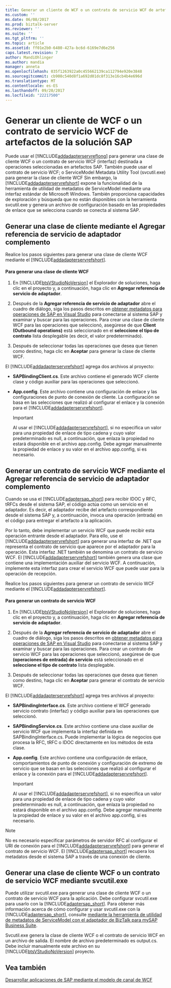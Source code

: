 ```yaml
---
title: Generar un cliente de WCF o un contrato de servicio WCF de artefactos de la solución SAP | Documentos de Microsoft
ms.custom: ''
ms.date: 06/08/2017
ms.prod: biztalk-server
ms.reviewer: ''
ms.suite: ''
ms.tgt_pltfrm: ''
ms.topic: article
ms.assetid: ff01e2b0-6480-427a-bc6d-6169e7d6e256
caps.latest.revision: 7
author: MandiOhlinger
ms.author: mandia
manager: anneta
ms.openlocfilehash: 035f1263922a0c455662139ca112794e920e3848
ms.sourcegitcommit: cb908c540d8f1a692d01dc8f313e16cb4b4e696d
ms.translationtype: MT
ms.contentlocale: es-ES
ms.lasthandoff: 09/20/2017
ms.locfileid: "22217500"
---
```

# <a name="generate-a-wcf-client-or-a-wcf-service-contract-for-sap-solution-artifacts"></a>Generar un cliente de WCF o un contrato de servicio WCF de artefactos de la solución SAP
Puede usar el [!INCLUDE[addadapterservreflong](../../includes/addadapterservreflong-md.md)] para generar una clase de cliente WCF o un contrato de servicio WCF (interfaz) destinada a operaciones seleccionadas en artefactos SAP. También puede usar el contrato de servicio WCF; o ServiceModel Metadata Utility Tool (svcutil.exe) para generar la clase de cliente WCF Sin embargo, la [!INCLUDE[addadapterservrefshort](../../includes/addadapterservrefshort-md.md)] expone la funcionalidad de la herramienta de utilidad de metadatos de ServiceModel mediante una interfaz estándar de Microsoft Windows. También proporciona capacidades de exploración y búsqueda que no están disponibles con la herramienta svcutil.exe y genera un archivo de configuración basado en las propiedades de enlace que se selecciona cuando se conecta al sistema SAP.  
  
## <a name="generating-a-client-class-by-using-the-add-adapter-service-reference-plug-in"></a>Generar una clase de cliente mediante el Agregar referencia de servicio de adaptador complemento  
 Realice los pasos siguientes para generar una clase de cliente WCF mediante el [!INCLUDE[addadapterservrefshort](../../includes/addadapterservrefshort-md.md)].  
  
#### <a name="to-generate-a-wcf-client-class"></a>Para generar una clase de cliente WCF  
  
1.  En [!INCLUDE[btsVStudioNoVersion](../../includes/btsvstudionoversion-md.md)] el Explorador de soluciones, haga clic en el proyecto y, a continuación, haga clic en **Agregar referencia de servicio de adaptador**.  
  
2.  Después de la **Agregar referencia de servicio de adaptador** abre el cuadro de diálogo, siga los pasos descritos en [obtener metadatos para operaciones de SAP en Visual Studio](../../adapters-and-accelerators/adapter-sap/get-metadata-for-sap-operations-in-visual-studio.md) para conectarse al sistema SAP y examinar y buscar para las operaciones. Para crear una clase de cliente WCF para las operaciones que seleccionó, asegúrese de que **Client (Outbound operations)** está seleccionado en el **seleccione el tipo de contrato** lista desplegable (es decir, el valor predeterminado).  
  
3.  Después de seleccionar todas las operaciones que desea que tienen como destino, haga clic en **Aceptar** para generar la clase de cliente WCF.  
  
 El [!INCLUDE[addadapterservrefshort](../../includes/addadapterservrefshort-md.md)] agrega dos archivos al proyecto:  
  
-   **SAPBindingClient.cs**. Este archivo contiene el generado WCF cliente clase y código auxiliar para las operaciones que seleccionó.  
  
-   **App.config**. Este archivo contiene una configuración de enlace y las configuraciones de punto de conexión de cliente. La configuración se basa en las selecciones que realizó al configurar el enlace y la conexión para el [!INCLUDE[addadapterservrefshort](../../includes/addadapterservrefshort-md.md)].  
  
    > [!IMPORTANT]
    >  Al usar el [!INCLUDE[addadapterservrefshort](../../includes/addadapterservrefshort-md.md)], si no especifica un valor para una propiedad de enlace de tipo cadena y cuyo valor predeterminado es null, a continuación, que enlaza la propiedad no estará disponible en el archivo app.config. Debe agregar manualmente la propiedad de enlace y su valor en el archivo app.config, si es necesario.  
  
## <a name="generating-a-wcf-service-contract-by-using-the-add-adapter-service-reference-plug-in"></a>Generar un contrato de servicio WCF mediante el Agregar referencia de servicio de adaptador complemento  
 Cuando se usa el [!INCLUDE[adaptersap_short](../../includes/adaptersap-short-md.md)] para recibir IDOC y RFC, tRFCs desde el sistema SAP, el código actúa como un servicio en el adaptador. Es decir, el adaptador recibe del artefacto correspondiente desde el sistema SAP y, a continuación, invoca una operación (entrada) en el código para entregar el artefacto a la aplicación.  
  
 Por lo tanto, debe implementar un servicio WCF que puede recibir esta operación entrante desde el adaptador. Para ello, use el [!INCLUDE[addadapterservrefshort](../../includes/addadapterservrefshort-md.md)] para generar una interfaz de .NET que representa el contrato de servicio que aparece por el adaptador para la operación. Esta interfaz .NET también se denomina un contrato de servicio WCF. El [!INCLUDE[addadapterservrefshort](../../includes/addadapterservrefshort-md.md)] también genera una clase que contiene una implementación auxiliar del servicio WCF. A continuación, implemente esta interfaz para crear el servicio WCF que puede usar para la operación de recepción.  
  
 Realice los pasos siguientes para generar un contrato de servicio WCF mediante el [!INCLUDE[addadapterservrefshort](../../includes/addadapterservrefshort-md.md)].  
  
#### <a name="to-generate-a-wcf-service-contract"></a>Para generar un contrato de servicio WCF  
  
1.  En [!INCLUDE[btsVStudioNoVersion](../../includes/btsvstudionoversion-md.md)] el Explorador de soluciones, haga clic en el proyecto y, a continuación, haga clic en **Agregar referencia de servicio de adaptador**.  
  
2.  Después de la **Agregar referencia de servicio de adaptador** abre el cuadro de diálogo, siga los pasos descritos en [obtener metadatos para operaciones de SAP en Visual Studio](../../adapters-and-accelerators/adapter-sap/get-metadata-for-sap-operations-in-visual-studio.md) para conectarse al sistema SAP y examinar y buscar para las operaciones. Para crear un contrato de servicio WCF para las operaciones que seleccionó, asegúrese de que **(operaciones de entrada) de servicio** está seleccionado en el **seleccione el tipo de contrato** lista desplegable.  
  
3.  Después de seleccionar todas las operaciones que desea que tienen como destino, haga clic en **Aceptar** para generar el contrato de servicio WCF.  
  
 El [!INCLUDE[addadapterservrefshort](../../includes/addadapterservrefshort-md.md)] agrega tres archivos al proyecto:  
  
-   **SAPBindingInterface.cs**. Este archivo contiene el WCF generado servicio contrato (interfaz) y código auxiliar para las operaciones que seleccionó.  
  
-   **SAPBindingService.cs**. Este archivo contiene una clase auxiliar de servicio WCF que implementa la interfaz definida en SAPBindingInterface.cs. Puede implementar la lógica de negocios que procesa la RFC, tRFC o IDOC directamente en los métodos de esta clase.  
  
-   **App.config**. Este archivo contiene una configuración de enlace, comportamientos de punto de conexión y configuración de extremo de servicio que se basan en las selecciones que realizó al configurar el enlace y la conexión para el [!INCLUDE[addadapterservrefshort](../../includes/addadapterservrefshort-md.md)].  
  
    > [!IMPORTANT]
    >  Al usar el [!INCLUDE[addadapterservrefshort](../../includes/addadapterservrefshort-md.md)], si no especifica un valor para una propiedad de enlace de tipo cadena y cuyo valor predeterminado es null, a continuación, que enlaza la propiedad no estará disponible en el archivo app.config. Debe agregar manualmente la propiedad de enlace y su valor en el archivo app.config, si es necesario.  
  
> [!NOTE]
>  No es necesario especificar parámetros de servidor RFC al configurar el URI de conexión para el [!INCLUDE[addadapterservrefshort](../../includes/addadapterservrefshort-md.md)] para generar el contrato de servicio WCF. El [!INCLUDE[adaptersap_short](../../includes/adaptersap-short-md.md)] recupera los metadatos desde el sistema SAP a través de una conexión de cliente.  
  
## <a name="generate-a-wcf-client-class-or-a-wcf-service-contract-by-using-svcutilexe"></a>Generar una clase de cliente WCF o un contrato de servicio WCF mediante svcutil.exe  
 Puede utilizar svcutil.exe para generar una clase de cliente WCF o un contrato de servicio WCF para la aplicación. Debe configurar svcutil.exe para usarlo con la [!INCLUDE[adaptersap_short](../../includes/adaptersap-short-md.md)]. Para obtener más información acerca de cómo configurar y usar svcutil.exe con la [!INCLUDE[adaptersap_short](../../includes/adaptersap-short-md.md)], consulte [mediante la herramienta de utilidad de metadatos de ServiceModel con el adaptador de BizTalk para mySAP Business Suite](../../adapters-and-accelerators/adapter-sap/use-the-servicemodel-metadata-utility-with-the-sap-adapter-in-biztalk.md).  
  
 Svcutil.exe genera la clase de cliente WCF o el contrato de servicio WCF en un archivo de salida. El nombre de archivo predeterminado es output.cs. Debe incluir manualmente este archivo en su [!INCLUDE[btsVStudioNoVersion](../../includes/btsvstudionoversion-md.md)] proyecto.  
  
## <a name="see-also"></a>Vea también  
[Desarrollar aplicaciones de SAP mediante el modelo de canal de WCF](../../adapters-and-accelerators/adapter-sap/develop-sap-applications-using-the-wcf-channel-model.md)
